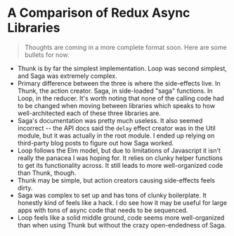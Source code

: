 # A Comparison of Redux Async Libraries

>Thoughts are coming in a more complete format soon. Here are some bullets for now.

* Thunk is by far the simplest implementation. Loop was second simplest, and Saga was extremely complex.
* Primary difference between the three is where the side-effects live. In Thunk, the action creator. Saga, in side-loaded "saga" functions. In Loop, in the reducer. It's worth noting that none of the calling code had to be changed when moving between libraries which speaks to how well-architected each of these three libraries are.
* Saga's documentation was pretty much useless. It also seemed incorrect -- the API docs said the `delay` effect creator was in the Util module, but it was actually in the root module. I ended up relying on third-party blog posts to figure out how Saga worked.
* Loop follows the Elm model, but due to limitations of Javascript it isn't really the panacea I was hoping for. It relies on clunky helper functions to get its functionality across. It still leads to more well-organized code than Thunk, though.
* Thunk may be simple, but action creators causing side-effects feels dirty.
* Saga was complex to set up and has tons of clunky boilerplate. It honestly kind of feels like a hack. I do see how it may be useful for large apps with tons of async code that needs to be sequenced.
* Loop feels like a solid middle ground, code seems more well-organized than when using Thunk but without the crazy open-endedness of Saga.